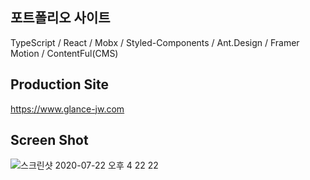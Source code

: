 ## 포트폴리오 사이트

TypeScript / React / Mobx / Styled-Components / Ant.Design / Framer Motion / ContentFul(CMS)

## Production Site

https://www.glance-jw.com

## Screen Shot

![스크린샷 2020-07-22 오후 4 22 22](https://user-images.githubusercontent.com/17538535/88147010-9b5c3380-cc37-11ea-9f75-a31a1ab3fedb.png)

